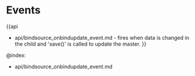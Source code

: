 
Events
=======

{{api
- api/bindsource_onbindupdate_event.md - fires when data is changed in the child and 'save()' is called to update the master.
}}

@index:
- api/bindsource_onbindupdate_event.md


